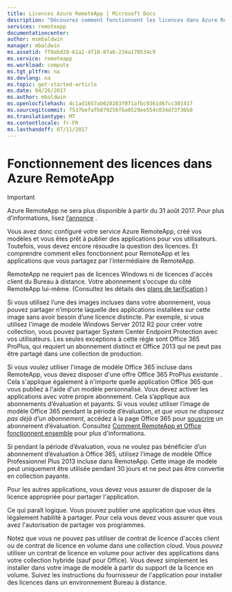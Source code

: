 ```yaml
---
title: Licences Azure RemoteApp | Microsoft Docs
description: "Découvrez comment fonctionnent les licences dans Azure RemoteApp."
services: remoteapp
documentationcenter: 
author: msmbaldwin
manager: mbaldwin
ms.assetid: ff8ebd20-61a1-4f10-87a6-234a170534c9
ms.service: remoteapp
ms.workload: compute
ms.tgt_pltfrm: na
ms.devlang: na
ms.topic: get-started-article
ms.date: 04/26/2017
ms.author: mbaldwin
ms.openlocfilehash: 4c1ad1657ab628283f071afbc9361d67cc301417
ms.sourcegitcommit: f537befafb079256fba0529ee554c034d73f36b0
ms.translationtype: MT
ms.contentlocale: fr-FR
ms.lasthandoff: 07/11/2017
---
```

# <a name="how-does-licensing-work-in-azure-remoteapp"></a>Fonctionnement des licences dans Azure RemoteApp
> [!IMPORTANT]
> Azure RemoteApp ne sera plus disponible à partir du 31 août 2017. Pour plus d’informations, lisez [l’annonce](https://go.microsoft.com/fwlink/?linkid=821148) .
> 
> 

Vous avez donc configuré votre service Azure RemoteApp, créé vos modèles et vous êtes prêt à publier des applications pour vos utilisateurs. Toutefois, vous devez encore résoudre la question des licences. Et comprendre comment elles fonctionnent pour RemoteApp et les applications que vous partagez par l’intermédiaire de RemoteApp.

RemoteApp ne requiert pas de licences Windows ni de licences d'accès client du Bureau à distance. Votre abonnement s’occupe du côté RemoteApp lui-même. (Consultez les détails des [plans de tarification](https://azure.microsoft.com/pricing/details/remoteapp).)

Si vous utilisez l’une des images incluses dans votre abonnement, vous pouvez partager n’importe laquelle des applications installées sur cette image sans avoir besoin d’une licence distincte. Par exemple, si vous utilisez l'image de modèle Windows Server 2012 R2 pour créer votre collection, vous pouvez partager System Center Endpoint Protection avec vos utilisateurs. Les seules exceptions à cette règle sont Office 365 ProPlus, qui requiert un abonnement distinct et Office 2013 qui ne peut pas être partagé dans une collection de production.

Si vous voulez utiliser l'image de modèle Office 365 incluse dans RemoteApp, vous devez disposer d'une offre Office 365 ProPlus *existante* . Cela s'applique également à n'importe quelle application Office 365 que vous publiez à l'aide d'un modèle personnalisé. Vous devez activer les applications avec votre propre abonnement. Cela s’applique aux abonnements d’évaluation et payants. Si vous voulez utiliser l’image de modèle Office 365 pendant la période d’évaluation, *et que vous ne disposez pas déjà d’un abonnement*, accédez à la page Office 365 pour [souscrire](https://go.microsoft.com/fwlink/p/?LinkID=403802) un abonnement d’évaluation. Consultez [Comment RemoteApp et Office fonctionnent ensemble](remoteapp-o365.md) pour plus d'informations.

Si pendant la période d’évaluation, vous ne voulez pas bénéficier d’un abonnement d’évaluation à Office 365, utilisez l’image de modèle Office Professionnel Plus 2013 incluse dans RemoteApp. Cette image de modèle peut uniquement être utilisée pendant 30 jours et ne peut pas être convertie en collection payante.

Pour les autres applications, vous devez vous assurer de disposer de la licence appropriée pour partager l'application.

Ce qui paraît logique. Vous pouvez publier une application que vous êtes légalement habilité à partager. Pour cela vous devez vous assurer que vous avez l'autorisation de partager vos programmes.

Notez que vous ne pouvez pas utiliser de contrat de licence d'accès client ou de contrat de licence en volume dans une collection cloud. Vous *pouvez* utiliser un contrat de licence en volume pour activer des applications dans votre collection hybride (sauf pour Office). Vous devez simplement les installer dans votre image de modèle à partir du support de la licence en volume. Suivez les instructions du fournisseur de l'application pour installer des licences dans un environnement Bureau à distance.

